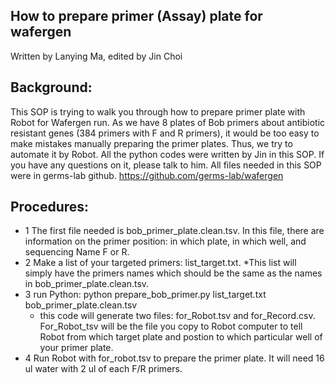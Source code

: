 ## How to prepare primer (Assay) plate for wafergen
Written by Lanying Ma, edited by Jin Choi
## Background:
This SOP is trying to walk you through how to prepare primer plate with Robot for Wafergen run.  As we have 8 plates of Bob primers about antibiotic resistant genes (384 primers with F and R primers), it would be too easy to make mistakes manually preparing the primer plates.  Thus, we try to automate it by Robot.  All the python codes were written by Jin in this SOP.  If you have any questions on it, please talk to him.  All files needed in this SOP were in germs-lab github. https://github.com/germs-lab/wafergen
## Procedures:
* 1 The first file needed is bob_primer_plate.clean.tsv. In this file, there are information on the primer position: in which plate, in which well, and sequencing Name F or R.
* 2 Make a list of your targeted primers: list_target.txt. 
   *This list will simply have the primers names which should be the same as the names in bob_primer_plate.clean.tsv.
* 3 run Python: python prepare_bob_primer.py list_target.txt bob_primer_plate.clean.tsv
   * this code will generate two files: for_Robot.tsv and for_Record.csv.  For_Robot_tsv will be the file you copy to Robot computer to tell Robot from which target plate and postion to which particular well of your primer plate.
* 4 Run Robot with for_robot.tsv to prepare the primer plate.
It will need 16 ul water with 2 ul of each F/R primers.

